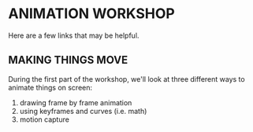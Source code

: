 # ANIMATION WORKSHOP #

Here are a few links that may be helpful.

## MAKING THINGS MOVE ##

During the first part of the workshop, we'll look at three different ways to animate things on screen:
1. drawing frame by frame animation
2. using keyframes and curves (i.e. math)
3. motion capture
